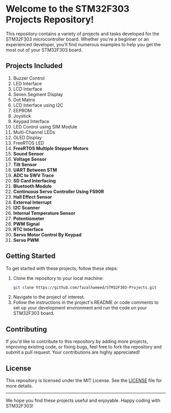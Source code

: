 Welcome to the STM32F303 Projects Repository!
================================================

This repository contains a variety of projects and tasks developed for the STM32F303 microcontroller board. Whether you're a beginner or an experienced developer, you'll find numerous examples to help you get the most out of your STM32F303 board.

## Projects Included

1. Buzzer Control
2. LED Interface
3. LCD Interface
4. Seven Segment Display
5. Dot Matrix
6. LCD Interface using I2C
8. EEPROM
9. Joystick
10. Keypad Interface
11. LED Control using SIM Module
12. Multi-Channel LEDs
13. OLED Display
14. FreeRTOS LED
15. **FreeRTOS Multiple Stepper Motors**
17. **Sound Sensor**
18. **Voltage Sensor**
19. **Tilt Sensor**
20. **UART Between STM**
21. **ADC to SWV Trace**
22. **SD Card Interfacing**
23. **Bluetooth Module**
24. **Continuous Servo Controller Using FS90R**
25. **Hall Effect Sensor**
26. **External Interrupt**
27. **I2C Scanner**
28. **Internal Temperature Sensor**
29. **Potentiometer**
30. **PWM Signal**
31. **RTC Interface**
32. **Servo Motor Control By Keypad**
33. **Servo PWM**


## Getting Started

To get started with these projects, follow these steps:

1. Clone the repository to your local machine:
   ```sh
   git clone https://github.com/fazalhameed/STM32F303-Projects.git
   ```
2. Navigate to the project of interest.
3. Follow the instructions in the project's README or code comments to set up your development environment and run the code on your STM32F303 board.

## Contributing

If you'd like to contribute to this repository by adding more projects, improving existing code, or fixing bugs, feel free to fork the repository and submit a pull request. Your contributions are highly appreciated!

## License

This repository is licensed under the MIT License. See the [LICENSE](LICENSE) file for more details.

---

We hope you find these projects useful and enjoyable. Happy coding with STM32F303!
